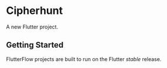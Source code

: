 # Cipherhunt

A new Flutter project.

## Getting Started

FlutterFlow projects are built to run on the Flutter _stable_ release.
